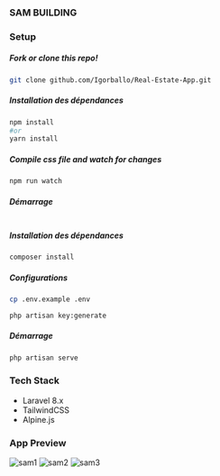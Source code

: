 ### SAM BUILDING


### Setup

##### Fork or clone this repo!


```bash
git clone github.com/Igorballo/Real-Estate-App.git
```
##### Installation des dépendances

```bash
npm install
#or
yarn install
```
##### Compile css file and watch for changes

```bash
npm run watch
```

##### Démarrage

```bash

```

##### Installation des dépendances

```bash
composer install
```
##### Configurations

```bash
cp .env.example .env
```

```bash
php artisan key:generate
```

##### Démarrage

```bash
php artisan serve
```

### Tech Stack

* Laravel 8.x
* TailwindCSS
* Alpine.js

### App Preview
![sam1](https://user-images.githubusercontent.com/100389383/169608121-eba54f27-7edc-4ae2-ba7d-dba478d9bbaa.PNG)
![sam2](https://user-images.githubusercontent.com/100389383/169608217-22449d22-3048-4937-8de9-2854cdc262c6.PNG)
![sam3](https://user-images.githubusercontent.com/100389383/169608250-1dfff10f-9762-4d97-b4c0-79543b1b8cf0.PNG)


